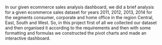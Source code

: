 In our given ecommerce sales analysis dashboard, we did a brief analysis for a given 
ecommerce sales dataset for years 2011, 2012, 2013, 2014 for the segments consumer, 
corporate and home office in the region Central, East, South and West. 
So, in this project first of all we collected our dataset and then organised it according to the 
requirements and then with some formatting and formulas we constructed the pivot charts and 
made an interactive dashboard.
